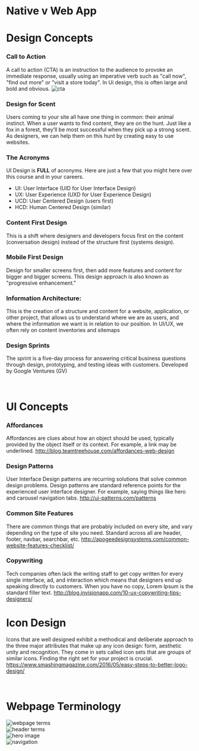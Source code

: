 # Native v Web App

# Design Concepts

### Call to Action
A call to action (CTA) is an instruction to the audience to provoke an immediate response, usually using an imperative verb such as "call now", "find out more" or "visit a store today". In Ui design, this is often large and bold and obvious.
![cta](http://blog.usabilla.com/wp-content/uploads/paypal.jpg)

### Design for Scent
Users coming to your site all have one thing in common: their animal instinct. When a user wants to find content, they are on the hunt. Just like a fox in a forest, they’ll be most successful when they pick up a strong scent. As designers, we can help them on this hunt by creating easy to use websites.

### The Acronyms
UI Design is **FULL** of acronyms. Here are just a few that you might here over this course and in your careers.
- UI: User Interface (UID for User Interface Design)
- UX: User Experience (UXD for User Experience Design)
- UCD: User Centered Design (users first)
- HCD: Human Centered Design (similar)

### Content First Design
This is a shift where designers and developers focus first on the content (conversation design) instead of the structure first (systems design).

### Mobile First Design
Design for smaller screens first, then add more features and content for bigger and bigger screens. This design approach is also known as "progressive enhancement."

### Information Architecture:
This is the creation of a structure and content for a website, application, or other project, that allows us to understand where we are as users, and where the information we want is in relation to our position. In UI/UX, we often rely on content inventories and sitemaps

### Design Sprints
The sprint is a five-day process for answering critical business questions through design, prototyping, and testing ideas with customers. Developed by Google Ventures (GV)

<br>

# UI Concepts

### Affordances
Affordances are clues about how an object should be used, typically provided by the object itself or its context. For example, a link may be underlined.
http://blog.teamtreehouse.com/affordances-web-design

### Design Patterns
User Interface Design patterns are recurring solutions that solve common design problems. Design patterns are standard reference points for the experienced user interface designer. For example, saying things like hero and carousel navigation tabs.
http://ui-patterns.com/patterns

### Common Site Features
There are common things that are probably included on every site, and vary depending on the type of site you need. Standard across all are header, footer, navbar, searchbar, etc.
http://apogeedesignsystems.com/common-website-features-checklist/

### Copywriting
Tech companies often lack the writing staff to get copy written for every single interface, ad, and interaction which means that designers end up speaking directly to customers. When you have no copy, Lorem Ipsum is the standard filler text.
http://blog.invisionapp.com/10-ux-copywriting-tips-designers/

# Icon Design
Icons that are well designed exhibit a methodical and deliberate approach to the three major attributes that make up any icon design: form, aesthetic unity and recognition. They come in sets called icon sets that are groups of similar icons. Finding the right set for your project is crucial.
https://www.smashingmagazine.com/2016/05/easy-steps-to-better-logo-design/

<br>

# Webpage Terminology
![webpage terms](http://logicpool.com/wp-content/uploads/2010/02/webpage-terms-11.jpg)
<br>
![header terms](https://www.tronar.net/wp-content/uploads/1-Most-Common-Features-That-Every-Small-Business-Website-Must-Have-Header.png)
<br>
![hero image](https://575717b777ff8d928c6b-704c46a8034042e4fc898baf7b3e75d9.ssl.cf1.rackcdn.com/9349968_hero-image-design-tips-for-natural-looking_t17563513.jpg)
<br>
![navigation](https://575717b777ff8d928c6b-704c46a8034042e4fc898baf7b3e75d9.ssl.cf1.rackcdn.com/9349968_hero-image-design-tips-for-natural-looking_t17563513.jpg)
